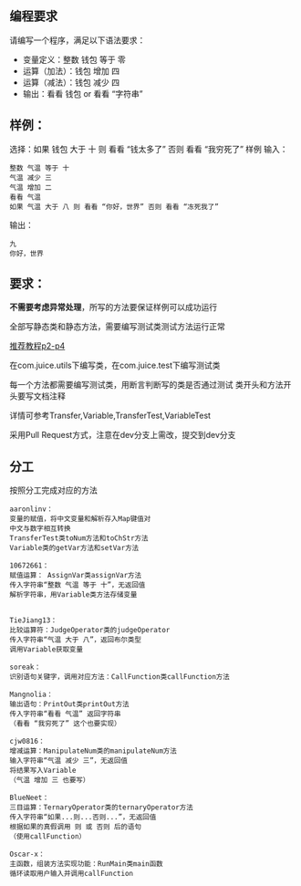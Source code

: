 ## 编程要求
请编写一个程序，满足以下语法要求：

- 变量定义：整数 钱包 等于 零 
- 运算（加法）：钱包 增加 四
- 运算（减法）：钱包 减少 四
- 输出：看看 钱包 or 看看 “字符串”

## 样例：

选择：如果 钱包 大于 十 则 看看 “钱太多了” 否则 看看 “我穷死了”
样例
输入：
```
整数 气温 等于 十
气温 减少 三
气温 增加 二
看看 气温
如果 气温 大于 八 则 看看 “你好，世界” 否则 看看 “冻死我了”
```
输出：
```
九
你好，世界
```
## 要求：
**不需要考虑异常处理**，所写的方法要保证样例可以成功运行

全部写静态类和静态方法，需要编写测试类测试方法运行正常

[推荐教程p2-p4](https://www.bilibili.com/video/BV1C7411B7Qs?p=2)

在com.juice.utils下编写类，在com.juice.test下编写测试类

每一个方法都需要编写测试类，用断言判断写的类是否通过测试
类开头和方法开头要写文档注释

详情可参考Transfer,Variable,TransferTest,VariableTest

采用Pull Request方式，注意在dev分支上需改，提交到dev分支
## 分工
按照分工完成对应的方法
```
aaronlinv：
变量的赋值，将中文变量和解析存入Map键值对
中文与数字相互转换
TransferTest类toNum方法和toChStr方法
Variable类的getVar方法和setVar方法

10672661：
赋值运算： AssignVar类assignVar方法
传入字符串“整数 气温 等于 十”，无返回值
解析字符串，用Variable类方法存储变量


TieJiang13：
比较运算符：JudgeOperator类的judgeOperator
传入字符串“气温 大于 八”，返回布尔类型
调用Variable获取变量

soreak：
识别语句关键字，调用对应方法：CallFunction类callFunction方法

Mangnolia：
输出语句：PrintOut类printOut方法
传入字符串“看看 气温” 返回字符串
（看看 “我穷死了” 这个也要实现）

cjw0816：
增减运算：ManipulateNum类的manipulateNum方法
输入字符串“气温 减少 三”，无返回值
将结果写入Variable
（气温 增加 三 也要写）

BlueNeet：
三目运算：TernaryOperator类的ternaryOperator方法
传入字符串“如果...则...否则...”，无返回值
根据如果的真假调用 则 或 否则 后的语句
（使用callFunction）

Oscar-x：
主函数，组装方法实现功能：RunMain类main函数
循环读取用户输入并调用callFunction
```